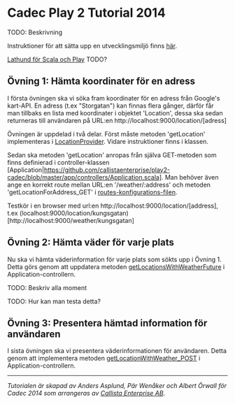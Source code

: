 Cadec Play 2 Tutorial 2014
====================
TODO: Beskrivning

Instruktioner för att sätta upp en utvecklingsmiljö finns [här](https://github.com/callistaenterprise/play2-cadec/wiki/Installationsanvisningar).

[Lathund för Scala och Play]() TODO?

Övning 1: Hämta koordinater för en adress
---------------------
I första övningen ska vi söka fram koordinater för en adress från Google's kart-API. En adress (t.ex "Storgatan") kan finnas flera gånger, därför får man tillbaks en lista med koordinater i objektet 'Location', dessa ska sedan returneras till användaren på URL:en http://localhost:9000/location/[adress]

Övningen är uppdelad i två delar. Först måste metoden 'getLocation' implementeras i [LocationProvider](https://github.com/callistaenterprise/play2-cadec/blob/master/app/providers/LocationProvider.scala). Vidare instruktioner finns i klassen. 

Sedan ska metoden 'getLocation' anropas från själva GET-metoden som finns definierad i controller-klassen [Application|https://github.com/callistaenterprise/play2-cadec/blob/master/app/controllers/Application.scala]. Man behöver även ange en korrekt route mellan URL:en '/weather/:address' och metoden 'getLocationForAddress_GET' i [routes-konfigurations-filen](https://github.com/callistaenterprise/play2-cadec/blob/master/conf/routes).

Testkör i en browser med url:en http://localhost:9000/location/[address], t.ex (localhost:9000/location/kungsgatan)[http://localhost:9000/weather/kungsgatan]

Övning 2: Hämta väder för varje plats 
---------------------
Nu ska vi hämta väderinformation för varje plats som sökts upp i Övning 1. Detta görs genom att uppdatera metoden [getLocationsWithWeatherFuture](https://github.com/callistaenterprise/play2-cadec/blob/master/app/controllers/Application.scala#L93) i Application-controllern.

TODO: Beskriv alla moment

TODO: Hur kan man testa detta?


Övning 3: Presentera hämtad information för användaren
---------------------
I sista övningen ska vi presentera väderinformationen för användaren. Detta genom att implementera metoden [getLocationWithWeather_POST](https://github.com/callistaenterprise/play2-cadec/blob/master/app/controllers/Application.scala#L50) i Application-controllern.


---
*Tutorialen är skapad av Anders Asplund, Pär Wenåker och Albert Örwall för Cadec 2014 som arrangeras av [Callista Enterprise AB](http://callistaenterprise.se/).*
